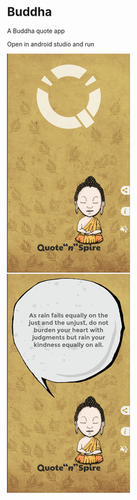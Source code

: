 # Buddha
A Buddha quote app

Open in android studio and run  

![Screen 1](https://github.com/pareshchouhan/Buddha/raw/master/1.png)
![Screen 2](https://github.com/pareshchouhan/Buddha/raw/master/2.png)
